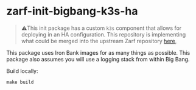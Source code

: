 # zarf-init-bigbang-k3s-ha

> ⚠️This init package has a custom `k3s` component that allows for deploying in an HA configuration.  This repository is implementing what could be merged into the upstream Zarf repository [here](https://github.com/defenseunicorns/zarf/pull/2495),

This package uses Iron Bank images for as many things as possible.  This package also assumes you will use a logging stack from within Big Bang.

Build locally:

```shell
make build
```
